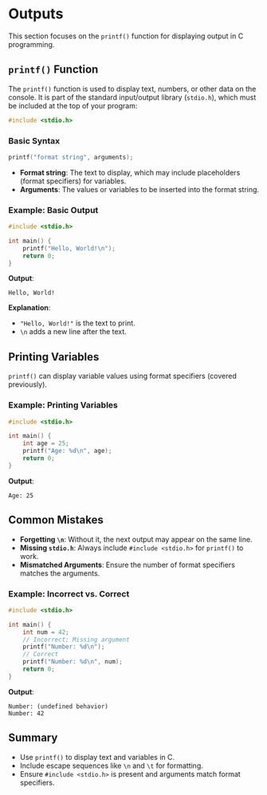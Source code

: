 # Outputs

This section focuses on the `printf()` function for displaying output in C programming.

## `printf()` Function

The `printf()` function is used to display text, numbers, or other data on the console. It is part of the standard input/output library (`stdio.h`), which must be included at the top of your program:

```c
#include <stdio.h>
```

### Basic Syntax

```c
printf("format string", arguments);
```

- **Format string**: The text to display, which may include placeholders (format specifiers) for variables.
- **Arguments**: The values or variables to be inserted into the format string.

### Example: Basic Output

```c
#include <stdio.h>

int main() {
    printf("Hello, World!\n");
    return 0;
}
```

**Output**:

```
Hello, World!
```

**Explanation**:

- `"Hello, World!"` is the text to print.
- `\n` adds a new line after the text.

## Printing Variables

`printf()` can display variable values using format specifiers (covered previously).

### Example: Printing Variables

```c
#include <stdio.h>

int main() {
    int age = 25;
    printf("Age: %d\n", age);
    return 0;
}
```

**Output**:

```
Age: 25
```

## Common Mistakes

- **Forgetting `\n`**: Without it, the next output may appear on the same line.
- **Missing `stdio.h`**: Always include `#include <stdio.h>` for `printf()` to work.
- **Mismatched Arguments**: Ensure the number of format specifiers matches the arguments.

### Example: Incorrect vs. Correct

```c
#include <stdio.h>

int main() {
    int num = 42;
    // Incorrect: Missing argument
    printf("Number: %d\n");
    // Correct
    printf("Number: %d\n", num);
    return 0;
}
```

**Output**:

```
Number: (undefined behavior)
Number: 42
```

## Summary

- Use `printf()` to display text and variables in C.
- Include escape sequences like `\n` and `\t` for formatting.
- Ensure `#include <stdio.h>` is present and arguments match format specifiers.
